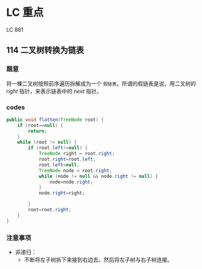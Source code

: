 # LC 重点





LC 881



## 114 二叉树转换为链表

### 题意

将一棵二叉树按照前序遍历拆解成为一个 `假链表`。所谓的假链表是说，用二叉树的 *right* 指针，来表示链表中的 *next* 指针。

### codes

``` java
public void flatten(TreeNode root) {
    if (root==null) {
        return;
    }
    while (root != null) {
        if (root.left!=null) {
            TreeNode right = root.right;
            root.right=root.left;
            root.left=null;
            TreeNode node = root.right;
            while (node != null && node.right != null) {
                node=node.right;
            }
            node.right=right;

        }
        root=root.right;
    }
}
```





### 注意事项

- 非递归：
  - 不断将左子树拆下来接到右边去。然后将左子树与右子树连接。